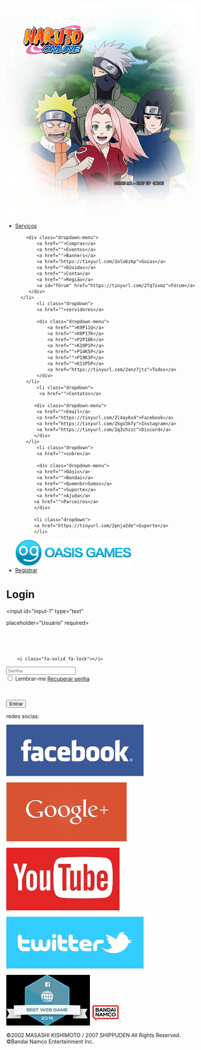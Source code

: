 <!DOCTYPE html>
<html lang="pt-br">
<head>
    <meta charset="UTF-8">
   <title>Título da página</title>
  <link rel="stylesheet" href="2 projeto Oásis game.css">
<script 
 src="https://kit.fontawesome.com/6ca0558071.js"  crossorigin="anonymous"></script> 
    

</head>
<body>
  <img id="time7" src="Naruto.png" >  
<nav>
    <ul>
        <li class="dropdown">
        <a href="">Serviços</a>
        
        <div class="dropdown-menu">
            <a href="">Compras</a>
            <a href="">Eventos</a>
            <a href="">Banners</a>
            <a href="https://tinyurl.com/2olo6zkp">Guias</a>
            <a href="">Dúvidas</a>
            <a href="">Conta</a>
            <a href="">Região</a>
            <a id="fórum" href="https://tinyurl.com/2fq7zxmz">Fórum</a>
         </div>
      </li>
            <li class="dropdown">
            <a href="">servidores</a>
          
            <div class="dropdown-menu">
                <a href="">K9P11Q</a>
                <a href="">K0P17K</a>
                <a href="">P2P18K</a>
                <a href="">K19P1P</a>
                <a href="">P14K5P</a>
                <a href="">P19K3P</a>
                <a href="">K11P5P</a>
                <a href="https://tinyurl.com/2onz7jtz">Todos</a>
            </div>
        </li>
            <li class="dropdown">
             <a href="">Contatos</a>
          
           <div class="dropdown-menu">
            <a href="">Email</a>
            <a href="https://tinyurl.com/2l4ay6s4">Facebook</a>
            <a href="https://tinyurl.com/2kgv3kfy">Instagram</a>
            <a href="https://tinyurl.com/2q3chzzc">Discord</a>
           </div>
        </li>
            <li class="dropdown">
            <a href="">sobre</a>
            
            <div class="dropdown-menu">
            <a href="">Oásis</a>
            <a href="">Bandai</a>
            <a href="">Quem<br>Somos</a>
            <a href="">Suporte</a>
            <a href="">Ajuda</a>
           <a href="">Parceiros</a>
           </div>
     
           <li class="dropdown">
           <a href="https://tinyurl.com/2pnja2de">Suporte</a>
           </li>

   <img id="oasis" src="oasis.png" alt="">
        <li id="registro">
         <a href="">Registrar</a>
        </li>
    </ul>
 </nav>
         <div id="div-dominante">
<form> 
  <h1>Login</h1>
     <div id="div-1">
   <i class="fa-solid fa-user"></i>

 <input id="input-1" type="text" 

placeholder="Usuário" required>
 </div>
    <br><br><br>
       <div id="div-2">
     
        <i class="fa-solid fa-lock"></i>

   <input id="input-2" type="password" 
placeholder="Senha" required>
 <br>
   <input type="checkbox" id="checkbox">
 <label>Lembrar-me</label>
<a id="recuperação-senha" href="recuperação oasis.html">Recuperar senha</a>
</div>
   <br><br>
     <button>Entrar</button>
 </form>
 <p>redes socias:</p>

 <a  href="https://tinyurl.com/2a7qdonb"><img id="facebook-redes" src="Facebook-redes.jpg" ></a>  

 <a href="https://tinyurl.com/229symtn"><img id="google-redes" src="google-redes.jpg" ></a>

 <a href="http://tny.im/I6ZEn"><img id="youtube-redes" src="youtube-redes.jpg" ></a> 

 <a href="https://tinyurl.com/22qneyvh"><img id="twitter-redes" src="twitter-redes.jpg" ></a>  
  </div>
    <footer>
 <img id="best-game" src="best-game.jpg" alt="">
    <img id="bandai" src="bandai nanco.png">

  <p id="p-footer">©2002 MASASHI KISHIMOTO / 2007 SHIPPUDEN All Rights Reserved.
©Bandai Namco Entertainment Inc.</p>
     </footer>
    <script >
        window.alert('fique atento aos horários de atualização, evite entrar para não ocorrer perca de progresso.')
     </script>
   </body>
</html>

